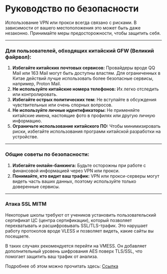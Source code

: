 # Руководство по безопасности

Использование VPN или прокси всегда связано с рисками. В зависимости от вашего местоположения это может быть даже незаконно. Принимайте меры предосторожности, чтобы защитить себя.

---

### Для пользователей, обходящих китайский GFW (Великий файрвол):

1. **Избегайте китайских почтовых сервисов:** Провайдеры вроде QQ Mail или 163 Mail могут быть доступны властям. Для ограниченных в Китае действий лучше использовать более безопасные сервисы, например, Proton Mail.
2. **Не используйте китайские номера телефонов:** Их легко отследить или контролировать.
3. **Избегайте острых политических тем:** Не вступайте в обсуждения чувствительных или очень спорных вопросов.
4. **Не используйте личные идентификаторы:** Не применяйте китайские имена, настоящие фото в профилях или другую личную информацию.
5. **Ограничьте использование китайского ПО:** Чтобы минимизировать риски, избегайте использования программ китайской разработки на устройстве.

---

### Общие советы по безопасности:

1. **Избегайте онлайн-банкинга:** Будьте осторожны при работе с финансовой информацией через VPN или прокси.
2. **Понимайте, кто видит ваш трафик:** VPN или прокси-серверы могут видеть часть ваших данных, поэтому используйте только доверенные сервисы.

---

### Атака SSL MITM

Некоторые школы требуют от учеников установить пользовательский сертификат ЦС (центра сертификации), который позволяет перехватывать и расшифровывать SSL/TLS-трафик. Это нарушает работу протоколов вроде VLESS и позволяет видеть, какие сайты вы посещаете.

В таких случаях рекомендуется перейти на VMESS. Он добавляет дополнительный уровень шифрования AES поверх TLS/SSL, что помогает защитить ваш трафик от анализа.

Подробнее об этом можно прочитать здесь: [Ссылка](https://theglitchreport.qzz.io/posts/moving-on-from-vless-to-vmess/)

